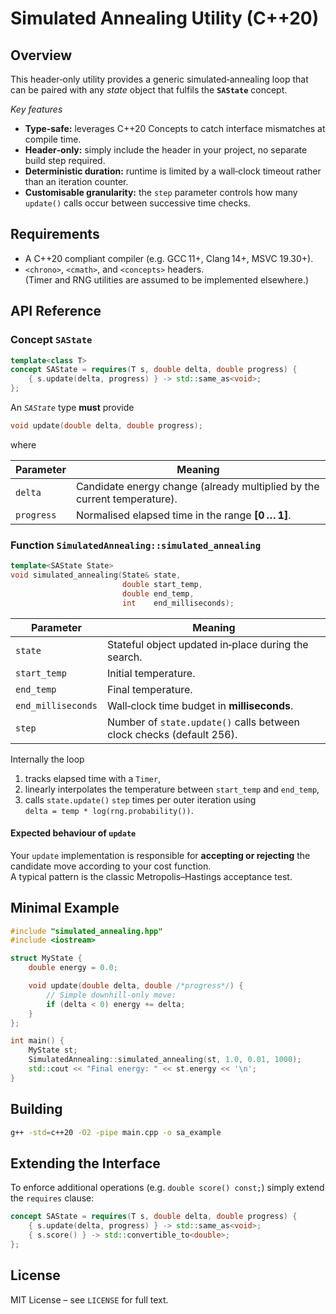 # Simulated Annealing Utility (C++20)

## Overview
This header‑only utility provides a generic simulated‑annealing loop that can be paired with any *state* object that fulfils the **`SAState`** concept.

*Key features*  
- **Type‑safe:** leverages C++20 Concepts to catch interface mismatches at compile time.  
- **Header‑only:** simply include the header in your project, no separate build step required.  
- **Deterministic duration:** runtime is limited by a wall‑clock timeout rather than an iteration counter.
- **Customisable granularity:** the `step` parameter controls how many `update()` calls occur between successive time checks.

## Requirements
- A C++20 compliant compiler (e.g. GCC 11+, Clang 14+, MSVC 19.30+).
- `<chrono>`, `<cmath>`, and `<concepts>` headers.  
  (Timer and RNG utilities are assumed to be implemented elsewhere.)

## API Reference

### Concept `SAState`
```cpp
template<class T>
concept SAState = requires(T s, double delta, double progress) {
    { s.update(delta, progress) } -> std::same_as<void>;
};
```
An *`SAState`* type **must** provide  
```cpp
void update(double delta, double progress);
```  
where

| Parameter | Meaning |
|-----------|---------|
| `delta`   | Candidate energy change (already multiplied by the current temperature). |
| `progress`| Normalised elapsed time in the range **[0 … 1]**. |

### Function `SimulatedAnnealing::simulated_annealing`
```cpp
template<SAState State>
void simulated_annealing(State& state,
                         double start_temp,
                         double end_temp,
                         int    end_milliseconds);
```
| Parameter | Meaning |
|-----------|---------|
| `state`            | Stateful object updated in‑place during the search. |
| `start_temp`       | Initial temperature. |
| `end_temp`         | Final temperature. |
| `end_milliseconds` | Wall‑clock time budget in **milliseconds**. |
| `step`             | Number of `state.update()` calls between clock checks (default 256). |

Internally the loop  
1. tracks elapsed time with a `Timer`,  
2. linearly interpolates the temperature between `start_temp` and `end_temp`,  
3. calls `state.update()` `step` times per outer iteration using  
   `delta = temp * log(rng.probability())`.

#### Expected behaviour of `update`
Your `update` implementation is responsible for **accepting or rejecting** the candidate move according to your cost function.  
A typical pattern is the classic Metropolis–Hastings acceptance test.

## Minimal Example
```cpp
#include "simulated_annealing.hpp"
#include <iostream>

struct MyState {
    double energy = 0.0;

    void update(double delta, double /*progress*/) {
        // Simple downhill‑only move:
        if (delta < 0) energy += delta;
    }
};

int main() {
    MyState st;
    SimulatedAnnealing::simulated_annealing(st, 1.0, 0.01, 1000);
    std::cout << "Final energy: " << st.energy << '\n';
}
```

## Building
```bash
g++ -std=c++20 -O2 -pipe main.cpp -o sa_example
```

## Extending the Interface
To enforce additional operations (e.g. `double score() const;`) simply extend the `requires` clause:

```cpp
concept SAState = requires(T s, double delta, double progress) {
    { s.update(delta, progress) } -> std::same_as<void>;
    { s.score() } -> std::convertible_to<double>;
};
```

## License
MIT License – see `LICENSE` for full text.
